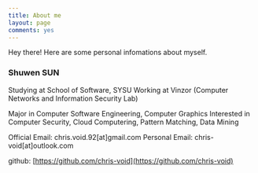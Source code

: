 ```yaml
---
title: About me
layout: page
comments: yes
---
```


Hey there! Here are some personal infomations about myself.

### Shuwen SUN

Studying at School of Software, SYSU
Working at Vinzor (Computer Networks and Information Security Lab)

Major in Computer Software Engineering, Computer Graphics
Interested in Computer Security, Cloud Computering, Pattern Matching, Data Mining

Official Email: chris.void.92[at]gmail.com
Personal Email: chris-void[at]outlook.com

github: [https://github.com/chris-void](https://github.com/chris-void)
